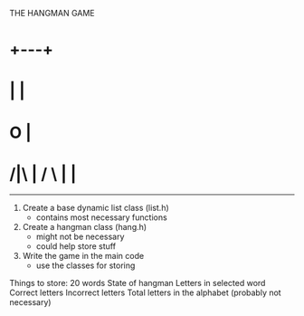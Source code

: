 THE HANGMAN GAME

#   +---+
#   |   |
#   O   |
  /|\  |
  / \  |
       |
  ===========


 _ _ _ _ _ _ _



1. Create a base dynamic list class (list.h)
	- contains most necessary functions
2. Create a hangman class (hang.h)
	- might not be necessary
	- could help store stuff
3. Write the game in the main code
	- use the classes for storing

Things to store:
	20 words
	State of hangman
	Letters in selected word
	Correct letters
	Incorrect letters
	Total letters in the alphabet (probably not necessary)
